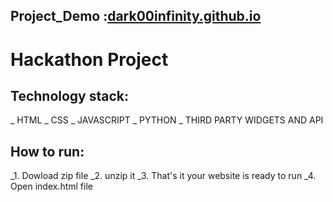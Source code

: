 ## Project_Demo :[dark00infinity.github.io](https://dark00infinity.github.io/)
# Hackathon Project
## Technology stack:
_ HTML
_ CSS
_ JAVASCRIPT
_ PYTHON
_ THIRD PARTY WIDGETS AND API 
## How to run:
_1. Dowload zip file
_2. unzip it
_3. That's it your website is ready to run
_4. Open index.html file



